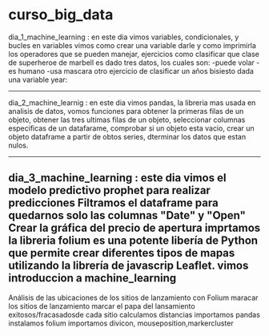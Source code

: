 # curso_big_data
dia_1_machine_learning : en este dia vimos variables, condicionales, y bucles en variables vimos como crear una variable darle y como imprimirla
los operadores que se pueden manejar, ejercicios como clasificar que clase de superheroe de marbell es dado tres datos,
los cuales son:
-puede volar
-es humano
-usa mascara
otro ejercicio de clasificar un años bisiesto dada una variable year:

-------------------------------------------------------------------------------------------
dia_2_machine_learnig : en este dia vimos pandas, la libreria mas usada en analisis de datos, vomos funciones para obtener la primeras filas de un objeto, obtener las tres ultimas filas de un objeto, seleccionar columnas especificas de un datafarame, comprobar si un objeto esta vacio, crear un objeto dataframe a partir de obtos series,
dterminar los datos que estan nulos.

-------------------------------------------------------------------------------------------------
dia_3_machine_learning : este dia vimos el modelo predictivo prophet para realizar predicciones
Filtramos el dataframe para quedarnos solo las columnas "Date" y "Open"
Crear la gráfica del precio de apertura
imprtamos la libreria folium es una potente libería de Python que permite crear diferentes tipos de mapas utilizando la librería de javascrip Leaflet.
vimos introduccion a machine_learning
-----------------------------------------------------------------------------------
Análisis de las ubicaciones de los sitios de lanzamiento con Folium 
maracar los sitios de lanzamiento
marcar el papa del lansamiento exitosos/fracasadosde cada sitio
calculamos distancias
importamos pandas
instalamos folium
importamos divicon, mouseposition,markercluster
